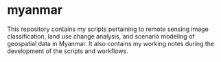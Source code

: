 # myanmar
This repository contains my scripts pertaining to remote sensing image classification, land use change analysis, and scenario modeling of geospatial data in Myanmar. It also contains my working notes during the development of the scripts and workflows.


